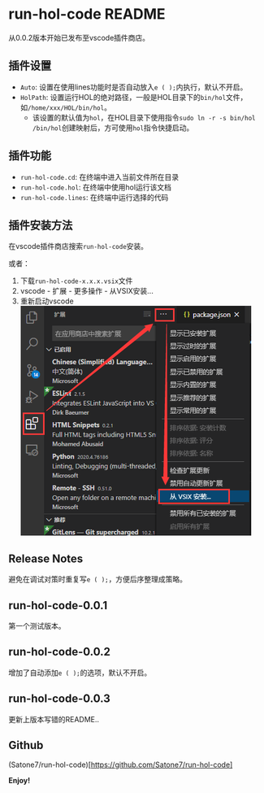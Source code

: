 # run-hol-code README

从0.0.2版本开始已发布至vscode插件商店。

## 插件设置

* `Auto`: 设置在使用lines功能时是否自动放入`e ( );`内执行，默认不开启。
* `HolPath`: 设置运行HOL的绝对路径，一般是HOL目录下的`bin/hol`文件，如`/home/xxx/HOL/bin/hol`。
  - 该设置的默认值为`hol`，在HOL目录下使用指令`sudo ln -r -s bin/hol /bin/hol`创建映射后，方可使用`hol`指令快捷启动。

## 插件功能

* `run-hol-code.cd`: 在终端中进入当前文件所在目录
* `run-hol-code.hol`: 在终端中使用hol运行该文档
* `run-hol-code.lines`: 在终端中运行选择的代码

## 插件安装方法

在vscode插件商店搜索`run-hol-code`安装。

或者：  
1. 下载`run-hol-code-x.x.x.vsix`文件
2. vscode - 扩展 - 更多操作 - 从VSIX安装...
3. 重新启动vscode  
![安装图示](https://github.com/Satone7/run-hol-code/blob/master/image/install.png)


## Release Notes

避免在调试对策时重复写`e ( );`，方便后序整理成策略。

## run-hol-code-0.0.1

第一个测试版本。

## run-hol-code-0.0.2

增加了自动添加`e ( );`的选项，默认不开启。

## run-hol-code-0.0.3

更新上版本写错的README..

## Github

(Satone7/run-hol-code)[https://github.com/Satone7/run-hol-code]

**Enjoy!**
